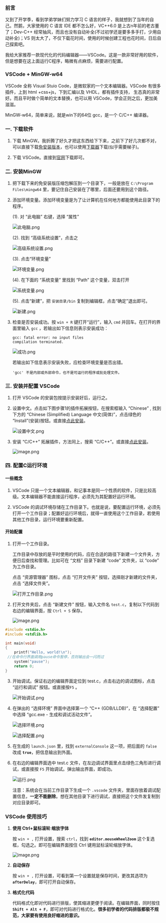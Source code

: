 ### 前言

又到了开学季，看到学弟学妹们努力学习 C 语言的样子，我就想到了当年的自己。然鹅，大家使用的 C 语言 IDE 都不怎么好，VC++6.0 是上古n年前的老古董了；Dev-C++ 经常抽风，而且也没有自动补全(不过初学还是要多多手打，少用自动补全)；VS 则太大了，不仅下载花时间，使用的时候创建工程也花时间，日后自己探索吧。

我给大家推荐一款现代化的代码编辑器——VSCode。这是一款非常好用的软件，但是想要在这上面运行C程序，略微有点麻烦，需要进行配置。

### VSCode + MinGW-w64

VSCode 全称 Visual Stuio Code，是微软家的一个文本编辑器。VSCode 有很多插件，上到 html +css+js，下到汇编以及 VHDL，都有插件支持， 生态真的非常好。而且平时做个简单的文本替换，也可以用 VSCode，学会正则之后，更加美滋滋。

MinGW-w64，简单来说，就是win下的64位 gcc，是一个 C/C++ 编译器。

### 一. 下载软件

1. 下载 MinGW。我折腾了好久才把这东西给下下来，之前下了好几次都不对，可以直接下载[免安装版本](https://nchc.dl.sourceforge.net/project/mingw-w64/Toolchains%20targetting%20Win64/Personal%20Builds/mingw-builds/8.1.0/threads-win32/sjlj/x86_64-8.1.0-release-win32-sjlj-rt_v6-rev0.7z)，也可以使用[下载器](https://nchc.dl.sourceforge.net/project/mingw-w64/Toolchains%20targetting%20Win32/Personal%20Builds/mingw-builds/installer/mingw-w64-install.exe)下载(似乎需要梯子)。

2. 下载 VSCode。直接到[官网](https://code.visualstudio.com/Download)下载即可。

### 二. 安装MinGW

1. 把下载下来的免安装版压缩包解压到一个目录下，一般是放在 `C:\Program Files\mingw64` 里，要记住自己安装在了哪里，后面还要用到这个路径。

2. 添加环境变量。添加环境变量是为了让计算机在任何地方都能使用此目录下的程序。

   (1). 对 “此电脑” 右键，选择 “属性”

   ![此电脑.png](https://i.loli.net/2020/10/21/8gdUMZuzvJlGLwy.png)

   (2). 找到 “高级系统设置”，点击之

   ![高级系统设置.png](https://i.loli.net/2020/10/21/9VUgdQHcGMlRZju.png)

   (3). 点击“环境变量”

   ![环境变量.png](https://i.loli.net/2020/10/21/C5VyQtlkBILYWsv.png)

   (4). 在下面的 “系统变量” 里找到 “Path” 这个变量，双击打开

   ![系统变量.png](https://i.loli.net/2020/10/21/UPfIW3MGgxOqsYS.png)

   (5). 点击“新建”，把 `安装目录/bin` 复制到编辑框，点击“确定”退出即可。

   ![新建.png](https://i.loli.net/2020/10/21/7fOplvtjNqEGmxh.png)

3. 检查是否安装成功。按 `win + R` 键打开“运行”，输入 `cmd` 并回车。在打开的界面里输入 `gcc` ，若输出如下信息则表示安装成功：

   ```
   gcc: fatal error: no input files
   compilation terminated.
   ```

   ![成功.png](https://i.loli.net/2020/10/21/pcLmKRCPx9zl2TO.png)

   若输出如下信息表示安装失败，应检查环境变量是否出错。

   ```
   'gcc' 不是内部或外部命令，也不是可运行的程序或批处理文件。
   ```


### 三. 安装并配置 VSCode

1. 打开 VSCode 的安装包按提示安装好后，运行之。

2. 设置中文。点击如下图步骤1的插件拓展按钮，在搜索框输入 “Chinese” , 找到下方的 “Chinese (Simplified) Language 中文(简体)”，点击绿色的 “Install”(安装)按钮。或直接[点此安装](https://marketplace.visualstudio.com/items?itemName=MS-CEINTL.vscode-language-pack-zh-hans)。

   ![设置中文.png](https://i.loli.net/2020/10/21/SZaMsfqnD8P2WUk.png)

3. 安装 “C/C++” 拓展插件，方法同上，搜索 “C/C++”。或直接[点此安装](https://marketplace.visualstudio.com/items?itemName=ms-vscode.cpptools)。

   ![image.png](https://i.loli.net/2020/10/21/2C7bYvJwNu8GtSV.png)


### 四. 配置C运行环境

   #### 一些概念

   1. VSCode 只是一个文本编辑器，和记事本是同一个性质的软件，只是比较高级。文本编辑器不能直接运行程序，必须先为其配置好运行环境。

   2. VSCode 的调试环境存储在工作目录下。也就是说，要配置运行环境，必须先打开一个工作目录；配置好运行环境后，就得一直使用这个工作目录，若使用其他工作目录，运行环境要重新配置。

   #### 开始配置

   1. 打开一个工作目录。

      工作目录中存放的是平时使用的代码，应在合适的路径下新建一个文件夹，方便日后查找和管理。比如可在 “文档” 目录下新建 “code” 文件夹，以 “code” 为工作目录。
   
      点击 “资源管理器” 图标，点击 “打开文件夹” 按钮，选择刚才新建的文件夹，点击 “选择文件夹”。
   
      ![打开工作目录.png](https://i.loli.net/2020/10/21/RCNtlKk13eTXovi.png)
   
   2. 打开文件夹后，点击 “新建文件” 按钮，输入文件名 `test.c`，复制以下代码到右边的编辑界面，按 `Ctrl + S` 保存。
   
      ![image.png](https://i.loli.net/2020/10/21/1TRwJ7gqXKVChGr.png)

   ```C
   #include <stdio.h>
   #include <stdlib.h>
   
   int main(void)
   {
       printf("Hello, world!\n");
   	//在命令行界面调用pause命令暂停，否则输出会一闪而过
       system("pause"); 
       return 0;
   }
   ```

   3. 开始调试。保证右边的编辑界面定位到 test.c，点击右边的调试图标，点击 “运行和调试” 按钮。或直接按`F5` 。
   
      ![开始调试.png](https://i.loli.net/2020/10/21/a9h8nTcl2OWBZdP.png)
   
   4. 在弹出的 “选择环境” 界面中选择第一个 “C++ (GDB/LLDB)”，在 “选择配置” 中选择 “gcc.exe - 生成和调试活动文件”。
   
      ![选择环境.png](https://i.loli.net/2020/10/21/taA2yhESLRYxKqQ.png)
   
      ![选择配置.png](https://i.loli.net/2020/10/21/3KW15i7gVMAX6x2.png)
   
   5. 在生成的 `launch.json` 里，找到 `externalConsole` 这一项，把后面的 `false` 改成 **`true`**，把信息输出到外面。
   
   6. 在右边的编辑界面选中 test.c 文件，在左边调试界面里点击绿色三角形进行调试，或直接按 `F5` 开始调试。弹出输出界面，即成功。
   
      ![运行.png](https://i.loli.net/2020/10/21/wFQ9RyNTIM7uCce.png)
   
      注意：系统会在当前工作目录下生成一个 `.vscode` 文件夹，里面存放着调试配置信息，**一定不能删除**。想在其他目录下进行调试，直接把这个文件发复制到对应目录即可。
      
      

### VSCode 使用技巧

1. **使用 Ctrl+鼠标滚轮 缩放字体**

   按 `win + ,` 打开设置，搜索 `ctrl`，找到 **`editor.mouseWheelZoom`** 这个复选框，勾选之。即可在编辑界面按住 Ctrl 键用鼠标滚轮缩放字体。

   ![image.png](https://i.loli.net/2020/10/21/bJK2TjGDcwy7BWM.png)

2. **自动保存**

   按 `win + ,` 打开设置，可看到第一个设置就是保存时间，更改其选项为 **`afterDelay`**，即可打开自动保存。

3. **格式化代码**

   代码格式化即对代码进行排版，使其缩进更便于阅读。在编辑界面，同时按住 **`Shift + Alt + F`**，即可对代码进行格式化。**很多初学者的代码排版都极不规范，大家要有使用良好缩进的意识。**